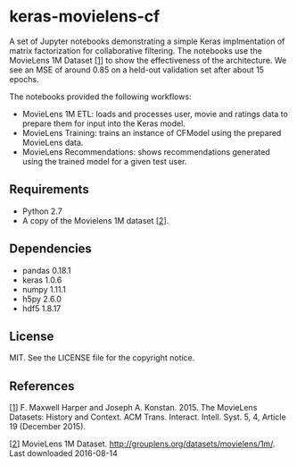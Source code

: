 # keras-movielens-cf

A set of Jupyter notebooks demonstrating a simple Keras implmentation
of matrix factorization for collaborative filtering. The notebooks use
the MovieLens 1M Dataset [[1]] to show the effectiveness of the
architecture. We see an MSE of around 0.85 on a held-out validation
set after about 15 epochs.

The notebooks provided the following workflows:
* MovieLens 1M ETL: loads and processes user, movie and ratings data to prepare them for input into the Keras model.
* MovieLens Training: trains an instance of CFModel using the prepared MovieLens data.
* MovieLens Recommendations: shows recommendations generated using the trained model for a given test user.

## Requirements

* Python 2.7
* A copy of the Movielens 1M dataset [[2]].

## Dependencies

* pandas 0.18.1
* keras 1.0.6
* numpy 1.11.1
* h5py 2.6.0  
* hdf5 1.8.17

## License

MIT. See the LICENSE file for the copyright notice.

## References

[[1]] F. Maxwell Harper and Joseph A. Konstan. 2015. The MovieLens Datasets: History and Context. ACM Trans. Interact. Intell. Syst. 5, 4, Article 19 (December 2015).

[[2]] MovieLens 1M Dataset. http://grouplens.org/datasets/movielens/1m/. Last downloaded 2016-08-14

[1]: http://dx.doi.org/10.1145/2827872
[2]: http://grouplens.org/datasets/movielens/1m/
